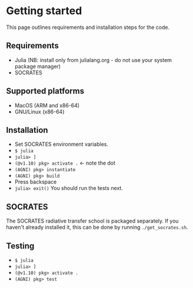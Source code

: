 # Getting started
This page outlines requirements and installation steps for the code.

## Requirements
* Julia (NB: install only from julialang.org - do not use your system package manager)
* SOCRATES

## Supported platforms
* MacOS (ARM and x86-64)
* GNU/Linux (x86-64)

## Installation
- Set SOCRATES environment variables.
- `$ julia`
- `julia> ]` 
- `(@v1.10) pkg> activate .` ← note the dot
- `(AGNI) pkg> instantiate`
- `(AGNI) pkg> build`
- Press backspace
- `julia> exit()` 
You should run the tests next.

## SOCRATES 
The SOCRATES radiative transfer school is packaged separately. If you haven't already installed it, this can be done by running `./get_socrates.sh`. 

## Testing
- `$ julia`
- `julia> ]`
- `(@v1.10) pkg> activate .`
- `(AGNI) pkg> test`
